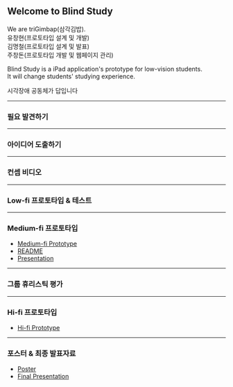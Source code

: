 ## Welcome to Blind Study

We are triGimbap(삼각김밥).  
유창현(프로토타입 설계 및 개발)  
김명철(프로토타입 설계 및 발표)  
주창돈(프로토타입 개발 및 웹페이지 관리)  

Blind Study is a iPad application's prototype for low-vision students.  
It will change students' studying experience.  

시각장애 공동체가 답입니다  

---
### 필요 발견하기

---
### 아이디어 도출하기

---
### 컨셉 비디오

---
### Low-fi 프로토타입 & 테스트

---
### Medium-fi 프로토타입

* [Medium-fi Prototype](https://marvelapp.com/487fjb2)
* [README](https://drive.google.com/file/d/1_CDLuGSSWm2gqj4kOkR7eL2CS3lcTJA0/view?usp=sharing)
* [Presentation](https://drive.google.com/file/d/1hUD8tXaLknEUIfkeiYne8jO2TYD6Nmzq/view?usp=sharing)


---
### 그룹 휴리스틱 평가

---
### Hi-fi 프로토타입

* [Hi-fi Prototype]()

---
### 포스터 & 최종 발표자료

* [Poster]()
* [Final Presentation]()
